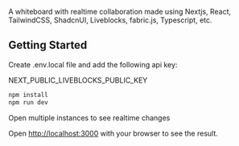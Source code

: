 A whiteboard with realtime collaboration made using Nextjs, React, TailwindCSS, ShadcnUI, Liveblocks, fabric.js, Typescript, etc.

## Getting Started

Create .env.local file and add the following api key:

NEXT_PUBLIC_LIVEBLOCKS_PUBLIC_KEY

```bash
npm install
npm run dev
```

Open multiple instances to see realtime changes

Open [http://localhost:3000](http://localhost:3000) with your browser to see the result.